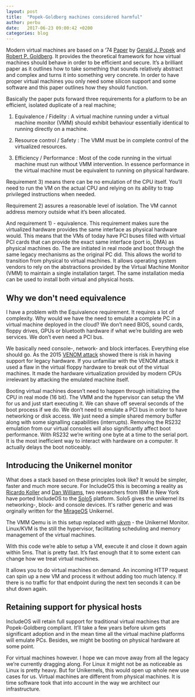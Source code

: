 ```yaml
---
layout: post
title:  "Popek-Goldberg machines considered harmful"
author: perbu
date:   2017-06-23 09:00:42 +0200
categories: blog
---
```


Modern virtual machines are based on a ‘74 [Paper](http://dl.acm.org/citation.cfm?id=361073) by [Gerald J. Popek](https://en.wikipedia.org/wiki/Gerald_J._Popek) and [Robert P. Goldberg](https://en.wikipedia.org/wiki/Robert_P._Goldberg). It provides the theoretical framework for how virtual machines should behave in order to be efficient and secure. It’s a brilliant paper as it outlines how to take something that sounds relatively abstract and complex and turns it into something very concrete. In order to have proper virtual machines you only need some silicon support and some software and this paper outlines how they should function.
 
Basically the paper puts forward three requirements for a platform to be an efficient, isolated duplicate of a real machine;
 
1) Equivalence / Fidelity
: A virtual machine running under a virtual machine monitor (VMM) should exhibit behaviour essentially identical to running directly on a machine.

2) Resource control / Safety
: The VMM must be in complete control of the virtualized resources.

3) Efficiency / Performance
: Most of the code running in the virtual machine must run without VMM intervention. In essence performance in the virtual machine must be equivalent to running on physical hardware.
 
Requirement 3) means there can be no emulation of the CPU itself. You’ll need to run the VM on the actual CPU and relying on its ability to trap privileged instructions when needed. 
 
Requirement 2) assures a reasonable level of isolation. The VM cannot address memory outside what it’s been allocated. 
 
And requirement 1) - equivalence. This requirement makes sure the virtualized hardware provides the same interface as physical hardware would. This means that the VMs of today have PCI buses filled with virtual PCI cards that can provide the exact same interface (port io, DMA) as physical machines do. The are initiated in real mode and boot through the same legacy mechanisms as the original PC did. This allows the world to transition from physical to virtual machines. It allows operating system vendors to rely on the abstractions provided by the Virtual Machine Monitor (VMM) to maintain a single installation target. The same installation media can be used to install both virtual and physical hosts.

## Why we don't need equivalence

I have a problem with the Equivalence requirement. It requires a lot of complexity. Why would we have the need to emulate a complete PC in a virtual machine deployed in the cloud? We don’t need BIOS, sound cards, floppy drives, GPUs or bluetooth hardware if what we’re building are web services. We don’t even need a PCI bus.
 
We basically need console-, network- and block interfaces. Everything else should go. As the 2015 [VENOM attack](http://cve.mitre.org/cgi-bin/cvename.cgi?name=CVE-2015-3456) showed there is risk in having support for legacy hardware. If you unfamiliar with the VENOM attack it used a flaw in the virtual floppy hardware to break out of the virtual machines. It made the hardware virtualization provided by modern CPUs irrelevant by attacking the emulated machine itself.
 
Booting virtual machines doesn’t need to happen through initializing the CPU in real mode (16 bit). The VMM and the hypervisor can setup the VM for us and just start executing it. We can shave off several seconds of the boot process if we do. We don’t need to emulate a PCI bus in order to have networking or disk access. We just need a simple shared memory buffer along with some signalling capabilities (interrupts).  Removing the RS232 emulation from our virtual consoles will also significantly affect boot performance. With RS232 we’re writing one byte at a time to the serial port. It is the most inefficient way to interact with hardware on a computer. It actually delays the boot noticeably.

## Introducing the Unikernel monitor
 
What does a stack based on these principles look like? It would be simpler, faster and much more secure. For IncludeOS this is becoming a reality as [Ricardo Koller](https://github.com/ricarkol) and [Dan Williams](https://github.com/djwillia), two researchers from IBM in New York  have ported IncludeOS to the [Solo5](https://github.com/Solo5/solo5) platform. Solo5  gives the unikernel its networking-, block- and console devices. It's rather generic and was orginally written for the [MirageOS](https://mirage.io) Unikernel.

The VMM Qemu is in this setup replaced with [ukvm](https://github.com/Solo5/solo5/tree/master/ukvm) - the Unikernel Monitor. Linux/KVM is the still the hypervisor, facilitating scheduling and memory management of the virtual machines.

With this code we’re able to setup a VM, execute it and close it down again within 5ms. That is pretty fast. It’s fast enough that it to some extent can change how we treat virtual machines.
 
It allows you to do virtual machines on demand. An incoming HTTP request can spin up a new VM and process it without adding too much latency. If there is no traffic for that endpoint during the next ten seconds it can be shut down again.

## Retaining support for physical hosts

IncludeOS will retain full support for traditional virtual machines that are Popek-Goldberg compliant. It’ll take a few years before ukvm gets significant adoption and in the mean time all the virtual machine platforms will emulate PCs. Besides, we might be booting on physical hardware at some point.

For virtual machines however. I hope we can move away from all the legacy we’re currently dragging along. For Linux it might not be as noticeable as Linux is pretty heavy. But for Unikernels, this would open up whole new use cases for us. Virtual machines are different from physical machines. It is time software took that into account in the way we architect our infrastructure. 
